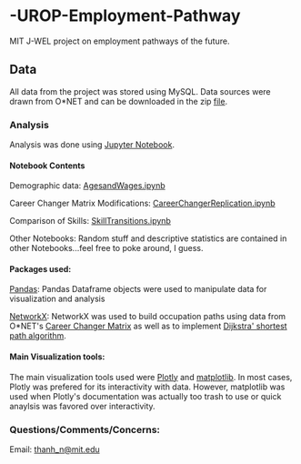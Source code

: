 # -UROP-Employment-Pathway

MIT J-WEL project on employment pathways of the future.

## Data

All data from the project was stored using MySQL. Data sources were drawn from O\*NET and can be downloaded in the zip [file](https://github.com/thanhn1756/-UROP-Employment-Pathway/blob/master/db_24_3_mysql.zip.).


### Analysis

Analysis was done using [Jupyter Notebook](https://github.com/thanhn1756/-UROP-Employment-Pathway/tree/master/Python%20notebooks). 

#### Notebook Contents

Demographic data: [AgesandWages.ipynb](https://github.com/thanhn1756/-UROP-Employment-Pathway/blob/master/Python%20notebooks/Ages%20and%20Wages.ipynb)

Career Changer Matrix Modifications: [CareerChangerReplication.ipynb](https://github.com/thanhn1756/-UROP-Employment-Pathway/blob/master/Python%20notebooks/Career%20Changer%20Replication.ipynb)

Comparison of Skills: [SkillTransitions.ipynb](https://github.com/thanhn1756/-UROP-Employment-Pathway/blob/master/Python%20notebooks/Skill%20Transitions.ipynb)

Other Notebooks: Random stuff and descriptive statistics are contained in other Notebooks...feel free to poke around, I guess. 

#### Packages used:

[Pandas](https://pandas.pydata.org/pandas-docs/stable/index.html): Pandas Dataframe objects were used to manipulate data for visualization and analysis  

[NetworkX](https://networkx.github.io/): NetworkX was used to build occupation paths using data from O\*NET's [Career Changer Matrix](https://www.onetcenter.org/dictionary/24.3/mysql/career_changers_matrix.html) as well as to implement [Dijkstra' shortest path algorithm](https://en.wikipedia.org/wiki/Dijkstra%27s_algorithm).  

#### Main Visualization tools:

The main visualization tools used were [Plotly](https://plotly.com/) and [matplotlib](https://matplotlib.org/contents.html). In most cases, Plotly was prefered for its interactivity with data. However, matplotlib was used when Plotly's documentation was actually too trash to use or quick anaylsis was favored over interactivity.


### Questions/Comments/Concerns:

Email: thanh_n@mit.edu



